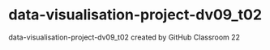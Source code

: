 # data-visualisation-project-dv09_t02
data-visualisation-project-dv09_t02 created by GitHub Classroom 22


